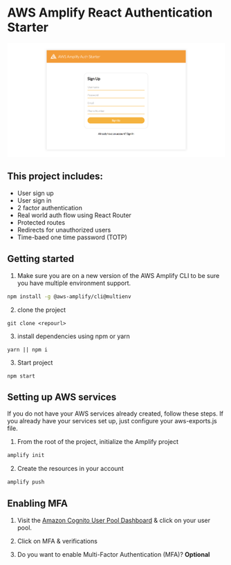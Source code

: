 # AWS Amplify React Authentication Starter

![](hero.png)

## This project includes:    
- User sign up
- User sign in
- 2 factor authentication
- Real world auth flow using React Router
- Protected routes
- Redirects for unauthorized users
- Time-baed one time password (TOTP)    

## Getting started    


1. Make sure you are on a new version of the AWS Amplify CLI to be sure you have multiple environment support.

```sh
npm install -g @aws-amplify/cli@multienv
```

2. clone the project    

```
git clone <repourl>
```

3. install dependencies using npm or yarn    

```
yarn || npm i
```

3. Start project    

```
npm start
```

## Setting up AWS services    
If you do not have your AWS services already created, follow these steps. If you already have your services set up, just configure your aws-exports.js file.    

1. From the root of the project, initialize the Amplify project    

```sh
amplify init
```

2. Create the resources in your account

```sh
amplify push
```

## Enabling MFA

1. Visit the [Amazon Cognito User Pool Dashboard](https://console.aws.amazon.com/cognito/users) & click on your user pool.

2. Click on MFA & verifications

3. Do you want to enable Multi-Factor Authentication (MFA)? __Optional__